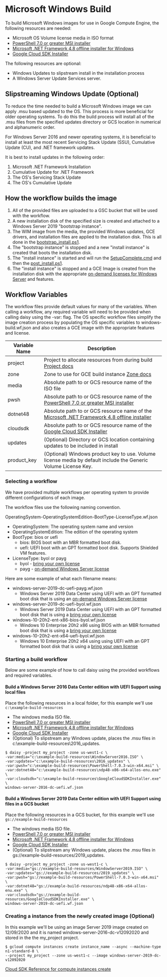 # Microsoft Windows Build

To build Microsoft Windows images for use in Google Compute Engine, the following resources are needed:

* Microsoft OS Volume license media in ISO format
* [PowerShell 7.0 or greater MSI installer](https://github.com/PowerShell/PowerShell#get-powershell)
* [Microsoft .NET Framework 4.8 offline installer for Windows](https://support.microsoft.com/en-us/help/4503548/microsoft-net-framework-4-8-offline-installer-for-windows)
* [Google Cloud SDK Installer](https://dl.google.com/dl/cloudsdk/channels/rapid/GoogleCloudSDKInstaller.exe)

The following resources are optional:

* Windows Updates to slipstream install in the installation process
* A Windows Server Update Services server.

## Slipstreaming Windows Update (Optional)

To reduce the time needed to build a Microsoft Windows image we can apply .msu
based updated to the OS. This process is more beneficial for older operating systems.
To do this the build process will install all of the .msu files from the specified updates directory or GCS location in numerical and alphanumeric order.

For Windows Server 2016 and newer operating systems, it is beneficial to install
at least the most recent Servicing Stack Update (SSU), Cumulative Update (CU),
and .NET framework updates.

It is best to install updates in the following order:
1. Microsoft .NET Framework Installation
1. Cumulative Update for .NET Framework
1. The OS's Servicing Stack Update
1. The OS's Cumulative Update

## How the workflow builds the image

1. All of the provided files are uploaded to a GSC bucket that will be used with the workflow.
1. A new installation disk of the specified size is created and attached to a Windows Server 2019 "bootstrap instance".
1. The WIM image from the media, the provided Windows updates, GCE drivers, and installation files are applied to the installation disk. This is all done in the [bootstrap_install.ps1](https://github.com/GoogleCloudPlatform/compute-image-tools/blob/master/daisy_workflows/image_build/windows/bootstrap_install.ps1).
1. The "bootstrap instance" is stopped and a new "install instance" is created that boots the installation disk.
1. The "install instance" is started and will run the [SetupComplete.cmd](https://github.com/GoogleCloudPlatform/compute-image-tools/blob/master/daisy_workflows/image_build/windows/components/SetupComplete.cmd) and then the [post_install.ps1](https://github.com/GoogleCloudPlatform/compute-image-tools/blob/master/daisy_workflows/image_build/windows/post_install.ps1).
1. The "install instance" is stopped and a GCE Image is created from the installation disk with the appropriate [on-demand licenses for Windows Server](https://cloud.google.com/compute/docs/instances/windows/ms-licensing) and features.

## Workflow Variables

The workflow files provide default values for many of the variables. When calling a workflow,
any required variable will need to be provided when calling daisy using the -var: flag. The OS specific workflow files simplify the image creation process by populating the OS specific variables to windows-build.wf.json and also creates a GCE image with the appropriate features and license.


| Variable Name | Description |
| --- | --- |
| project | Project to allocate resources from during build [Project docs](https://cloud.google.com/resource-manager/docs/creating-managing-projects) |
| zone | Zone to use for GCE build instance [Zone docs](https://cloud.google.com/compute/docs/regions-zones/) |
| media | Absolute path to or GCS resource name of the ISO file |
| pwsh | Absolute path to or GCS resource name of the [PowerShell 7.0 or greater MSI installer](https://github.com/PowerShell/PowerShell#get-powershell) |
| dotnet48 | Absolute path to or GCS resource name of the [Microsoft .NET Framework 4.8 offline installer](https://support.microsoft.com/en-us/help/4503548/microsoft-net-framework-4-8-offline-installer-for-windows) |
| cloudsdk | Absolute path to or GCS resource name of the [Google Cloud SDK Installer](https://dl.google.com/dl/cloudsdk/channels/rapid/GoogleCloudSDKInstaller.exe) |
| updates | (Optional) Directory or GCS location containing updates to be included in install |
| product_key | (Optional) Windows product key to use. Volume license media by default include the Generic Volume License Key. |

### Selecting a workflow

We have provided multiple workflows per operating system to provide different configurations of each image.

The workflow files use the following naming convention.

OperatingSystem-OperatingSystemEdition-BootType-LicenseType.wf.json

* OperatingSystem: The operating system name and version
* OperatingSystemEdition: The edition of the operating system
* BootType: bios or uefi
  * bios: BIOS boot with an MBR formatted boot disk.
  * uefi: UEFI boot with an GPT formatted boot disk. Supports Shielded VM features.
* LicenseType: byol or payg
  * byol - [bring your own license](https://cloud.google.com/compute/docs/nodes/bringing-your-own-licenses)
  * payg - [on-demand Windows Server license](https://cloud.google.com/compute/docs/instances/windows/ms-licensing#on-demand)

Here are some example of what each filename means:
* windows-server-2019-dc-uefi-payg.wf.json
  * Windows Server 2019 Data Center using UEFI with an GPT formatted boot disk that is
    using an [on-demand Windows Server license](https://cloud.google.com/compute/docs/instances/windows/ms-licensing#on-demand)
* windows-server-2019-dc-uefi-byol.wf.json
  * Windows Server 2019 Data Center using UEFI with an GPT formatted boot disk that is
    using a [bring your own license](https://cloud.google.com/compute/docs/nodes/bringing-your-own-licenses)
* windows-10-20h2-ent-x86-bios-byol.wf.json
  * Windows 10 Enterprise 20h2 x86 using BIOS with an MBR formatted boot disk that is
    using a [bring your own license](https://cloud.google.com/compute/docs/nodes/bringing-your-own-licenses)
* windows-10-20h2-ent-x64-uefi-byol.wf.json
  * Windows 10 Enterprise 20h2 x64 using using UEFI with an GPT formatted boot disk that is
    using a [bring your own license](https://cloud.google.com/compute/docs/nodes/bringing-your-own-licenses)


### Starting a build workflow

Below are some example of how to call daisy using the provided workflows and required variables.

#### Build a Windows Server 2016 Data Center edition with UEFI Support using local files

Place the following resources in a local folder, for this example we'll use `c:\example-build-resources`
* The windows media ISO file.
* [PowerShell 7.0 or greater MSI installer](https://github.com/PowerShell/PowerShell#get-powershell)
* [Microsoft .NET Framework 4.8 offline installer for Windows](https://support.microsoft.com/en-us/help/4503548/microsoft-net-framework-4-8-offline-installer-for-windows)
* [Google Cloud SDK Installer](https://dl.google.com/dl/cloudsdk/channels/rapid/GoogleCloudSDKInstaller.exe)
* (Optional) To slipstream any Windows update, places the .msu files in c:\example-build-resources\2016_updates.

```shell
$ daisy -project my_project -zone us-west1-c \
-var:media="c:\example-build-resources\WindowServer2016.ISO" \
-var:updates="c:\example-build-resources\2016_updates" \
-var:pwsh="c:\example-build-resources\PowerShell-7.0.3-win-x64.msi" \
-var:dotnet48="c:\example-build-resources\ndp48-x86-x64-allos-enu.exe" \
-var:cloudsdk="c:\example-build-resources\GoogleCloudSDKInstaller.exe" \
windows-server-2016-dc-uefi.wf.json
```

#### Build a Windows Server 2019 Data Center edition with UEFI Support using files in a GCS bucket

Place the following resources in a GCS bucket, for this example we'll use `gs://example-build-resources`
* The windows media ISO file.
* [PowerShell 7.0 or greater MSI installer](https://github.com/PowerShell/PowerShell#get-powershell)
* [Microsoft .NET Framework 4.8 offline installer for Windows](https://support.microsoft.com/en-us/help/4503548/microsoft-net-framework-4-8-offline-installer-for-windows)
* [Google Cloud SDK Installer](https://dl.google.com/dl/cloudsdk/channels/rapid/GoogleCloudSDKInstaller.exe)
* (Optional) To slipstream any Windows update, places the .msu files in gs://example-build-resources/2019_updates.

```shell
$ daisy -project my_project -zone us-west1-c \
-var:media="gs://example-build-resources/WindowServer2019.ISO" \
-var:updates="gs://example-build-resources/2019_updates" \
-var:pwsh="gs://example-build-resources/PowerShell-7.0.3-win-x64.msi" \
-var:dotnet48="gs://example-build-resources/ndp48-x86-x64-allos-enu.exe" \
-var:cloudsdk="gs://example-build-resources/GoogleCloudSDKInstaller.exe" \
windows-server-2019-dc-uefi.wf.json
```

### Creating a instance from the newly created image (Optional)

In this example we'll be using an image Server 2019 image created on 12/09/2020
and it is named windows-server-2016-dc-v12092020 and stored in the the my_project project.

```shell
$ gcloud compute instances create instance_name --async --machine-type n1-standard-8 \
--project my_project --zone us-west1-c --image windows-server-2019-dc-v12092020
```
[Cloud
SDK Reference for compute instances create](https://cloud.google.com/sdk/gcloud/reference/compute/instances/create)
